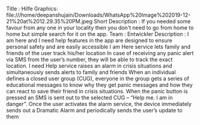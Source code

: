 Title : Hilfe 
Graphics: file:///home/deepanshujain/Downloads/WhatsApp%20Image%202019-12-21%20at%2012.29.35%20PM.jpeg
Short Description : If you needed some favour from any one in your locality then you don't need to go from home to home but simple search for it on the app.
Team : Entwickler
Description : 
    I am here and I need help features in the app are designed to ensure personal safety and are easily accessible
    I am Here service lets family and friends of the user track his/her location
    In case of receiving any panic alert via SMS from the user’s number, they will be able to track the exact location.
    I need Help service raises an alarm in crisis situations and simultaneously sends alerts to family and friends
    When an individual defines a closed user group (CUG), everyone in the group gets a series of educational messages to know why they get panic messages and how they can react to save their friend in crisis situations.
    When the panic button is pressed an SMS is sent out to the selected CUG – “Help me. I am in danger”.
    Once the user activates the alarm service, the device immediately sends out a Dramatic Alarm and periodically sends the user’s update to them

